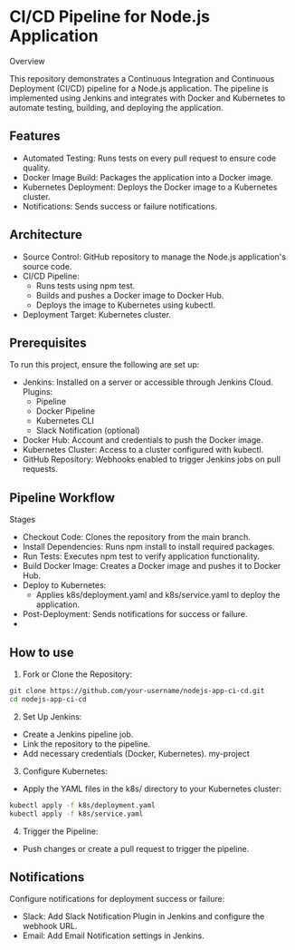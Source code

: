 
# CI/CD Pipeline for Node.js Application

Overview

This repository demonstrates a Continuous Integration and Continuous Deployment (CI/CD) pipeline for a Node.js application. The pipeline is implemented using Jenkins and integrates with Docker and Kubernetes to automate testing, building, and deploying the application.



## Features

- Automated Testing: Runs tests on every pull request to ensure code quality.
- Docker Image Build: Packages the application into a Docker image.
- Kubernetes Deployment: Deploys the Docker image to a Kubernetes cluster.
- Notifications: Sends success or failure notifications.



## Architecture
- Source Control: GitHub repository to manage the Node.js application's source code.
- CI/CD Pipeline: 
    - Runs tests using npm test.
     - Builds and pushes a Docker image to Docker Hub.
     - Deploys the image to Kubernetes using kubectl.
- Deployment Target: Kubernetes cluster.
## Prerequisites
To run this project, ensure the following are set up:

- Jenkins:
   Installed on a server or accessible through Jenkins Cloud.
   Plugins:
   - Pipeline
   - Docker Pipeline
   - Kubernetes CLI
   - Slack Notification (optional)
- Docker Hub:
  Account and credentials to push the Docker image.
- Kubernetes Cluster:
  Access to a cluster configured with kubectl.
- GitHub Repository:
   Webhooks enabled to trigger Jenkins jobs on pull requests.
## Pipeline Workflow
Stages
- Checkout Code: Clones the repository from the main branch.
- Install Dependencies: Runs npm install to install required packages.
- Run Tests: Executes npm test to verify application functionality.
- Build Docker Image: Creates a Docker image and pushes it to Docker Hub.
- Deploy to Kubernetes: 
    - Applies k8s/deployment.yaml and k8s/service.yaml to deploy the application.
- Post-Deployment: Sends notifications for success or failure.
- 
## How to use

1) Fork or Clone the Repository:

```bash
git clone https://github.com/your-username/nodejs-app-ci-cd.git
cd nodejs-app-ci-cd
```

2) Set Up Jenkins:

- Create a Jenkins pipeline job.
- Link the repository to the pipeline.
- Add necessary credentials (Docker, Kubernetes). my-project


3) Configure Kubernetes:

- Apply the YAML files in the k8s/ directory to your Kubernetes cluster:
```bash
kubectl apply -f k8s/deployment.yaml
kubectl apply -f k8s/service.yaml
```

4) Trigger the Pipeline:
- Push changes or create a pull request to trigger the pipeline.



## Notifications
Configure notifications for deployment success or failure:

- Slack: Add Slack Notification Plugin in Jenkins and configure the webhook URL.
- Email: Add Email Notification settings in Jenkins.
